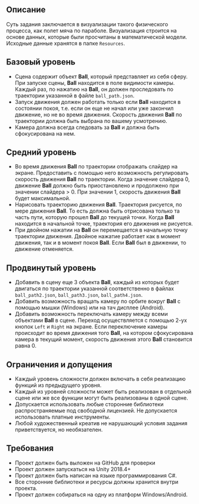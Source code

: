 ## Описание
Суть задания заключается в визуализации такого физического процесса, как полет мяча по параболе. Визуализация строится на основе данных, которые были просчитаны в математической модели. Исходные данные хранятся в папке `Resources`.

## Базовый уровень
  - Сцена содержит объект **Ball**, который представляет из себя сферу. При запуске сцены, **Ball** находится в поле видимости камеры. Каждый раз, по нажатию на **Ball**, он должен проследовать по траектории указанной в файле `ball_path.json`.
  - Запуск движения должен работать только если **Ball** находится в состоянии покоя, т.е. если он еще не начал или уже закончил движение, но не во время движения. Скорость движения **Ball** по траектории должна быть выбрана по вашему усмотрению.
  - Камера должна всегда следовать за **Ball** и должна быть сфокусирована на нем.
 
## Средний уровень
  - Во время движения **Ball** по траектории отображать слайдер на экране. Предоставить с помощью него возможность регулировать скорость движения **Ball** по траектории. Когда значение слайдера 0, движение **Ball** должно быть приостановлено и продолжено при значении слайдера > 0. При значении 1, скорость движения **Ball** будет максимальной.
  - Нарисовать траекторию движения **Ball**. Траектория рисуется, по мере движения **Ball**. То есть должна быть отрисована только та часть пути, которую прошел **Ball** до текущей точки. Когда **Ball** находится в начальной точке, траектория его движения не рисуется.
  - При двойном нажатии на **Ball** он перемещается в начальную точку траектории движения. Двойное нажатие работает как в момент движения, так и в момент покоя **Ball**. Если **Ball** был в движении, то движение отменяется.
 
## Продвинутый уровень
  - Добавить в сцену еще 3 объекта **Ball**, каждый из которых будет двигаться по траектории указанной соответственно в файлах `ball_path2.json`, `ball_path3.json`, `ball_path4.json`.
  - Добавить возможность вращать камеру по орбите вокруг **Ball** с помощью мышки (Windows) или на тач дисплее (Android).
  - Добавить возможность переключать камеру между всеми объектами **Ball** в сцене. Переход осуществляется с помощью 2-ух кнопок `Left` и `Right` на экране. Если переключение камеры происходит во время движения того **Ball**, на котором сфокусирована камера в текущий момент, скорость движения этого **Ball** становится равна 0.
 
## Ограничения и допущения
  - Каждый уровень сложности должен включать в себя реализацию функций из предыдущего уровня.
  - Каждый из уровней сложности может быть  реализован в отдельной сцене или же все функции могут быть реализованы в одной сцене.
  - Допускается использовать любые сторонние библиотеки распространяемые под свободной лицензией. Не допускается использовать платные инструменты.
  - Любой художественный креатив не нарушающий условия задания приветствуется, но необязателен.
 
## Требования
  - Проект должен быть выложен на GitHub для проверки
  - Проект должен запускаться на Unity 2018.4+
  - Проект должен быть написан на языке программирования C#.
  - Все сторонние библиотеки и ресурсы должны хранится внутри проекта.
  - Проект должен собираться на одну из платформ Windows/Android.
